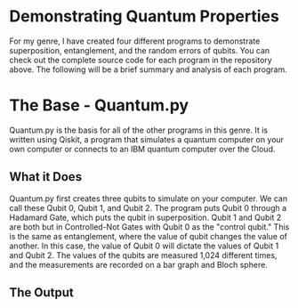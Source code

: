 # Demonstrating Quantum Properties
For my genre, I have created four different programs to demonstrate superposition, entanglement, and the random errors of qubits.
You can check out the complete source code for each program in the repository above. The following will be a brief summary and analysis of each program.


# The Base - Quantum.py
Quantum.py is the basis for all of the other programs in this genre. It is written using Qiskit, a program that simulates a quantum computer on your own computer or connects to an IBM quantum computer over the Cloud.

## What it Does
Quantum.py first creates three qubits to simulate on your computer. We can call these Qubit 0, Qubit 1, and Qubit 2. The program puts Qubit 0 through a Hadamard Gate, which puts the qubit in superposition. Qubit 1 and Qubit 2 are both but in Controlled-Not Gates with Qubit 0 as the "control qubit." This is the same as entanglement, where the value of qubit changes the value of another. In this case, the value of Qubit 0 will dictate the values of Qubit 1 and Qubit 2.
The values of the qubits are measured 1,024 different times, and the measurements are recorded on a bar graph and Bloch sphere.

## The Output